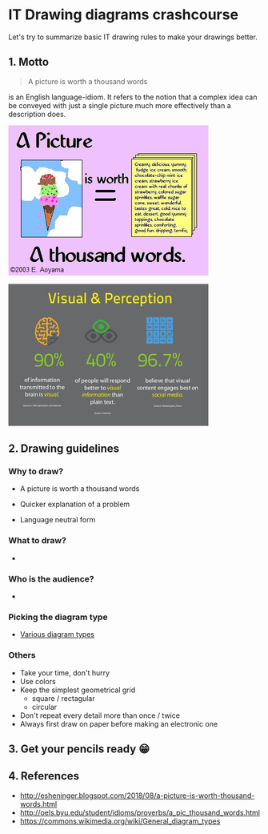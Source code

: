 # IT Drawing diagrams crashcourse

Let's try to summarize basic IT drawing rules to make your drawings better.

## 1. Motto

> A picture is worth a thousand words

is an English language-idiom. It refers to the notion that a complex idea can be conveyed with just a single picture much more effectively than a description does.

![A picture is worth a thousand words](pictures/pic-thousand-words.jpg)

![Visual form and it's perception](pictures/the-power-of-visual-content.jpg)

## 2. Drawing guidelines

### Why to draw?

 * A picture is worth a thousand words

 * Quicker explanation of a problem
 * Language neutral form

### What to draw?

 * 

### Who is the audience?

 * 

### Picking the diagram type

 * [Various diagram types](https://commons.wikimedia.org/wiki/General_diagram_types)
 
### Others

 * Take your time, don't hurry
 * Use colors
 * Keep the simplest geometrical grid
   * square / rectagular
   * circular
 * Don't repeat every detail more than once / twice
 * Always first draw on paper before making an electronic one

## 3. Get your pencils ready 😁



## 4. References
 * http://esheninger.blogspot.com/2018/08/a-picture-is-worth-thousand-words.html
 * http://oels.byu.edu/student/idioms/proverbs/a_pic_thousand_words.html
 * https://commons.wikimedia.org/wiki/General_diagram_types
